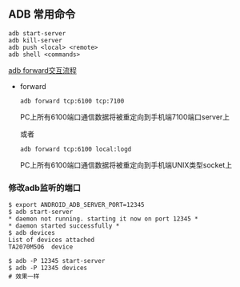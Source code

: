 ## ADB 常用命令

	adb start-server
	adb kill-server
	adb push <local> <remote>
	adb shell <commands>
	
[adb forward交互流程](http://blog.csdn.net/wanghui_nju/article/details/5630570)

- forward

	```
	adb forward tcp:6100 tcp:7100
	```
	
	PC上所有6100端口通信数据将被重定向到手机端7100端口server上

	或者
	
	```
	adb forward tcp:6100 local:logd
	```

	PC上所有6100端口通信数据将被重定向到手机端UNIX类型socket上

### 修改adb监听的端口

	$ export ANDROID_ADB_SERVER_PORT=12345 
	$ adb start-server
	* daemon not running. starting it now on port 12345 *
	* daemon started successfully *
	$ adb devices
	List of devices attached 
	TA2070M5O6  device

	$ adb -P 12345 start-server
	$ adb -P 12345 devices
	# 效果一样



